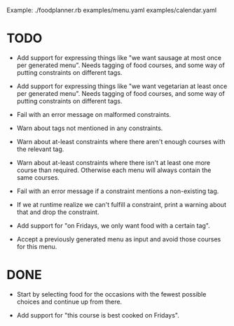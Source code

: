 Example:
    ./foodplanner.rb examples/menu.yaml examples/calendar.yaml

# TODO

* Add support for expressing things like "we want sausage at most once
per generated menu". Needs tagging of food courses, and some way of
putting constraints on different tags.

* Add support for expressing things like "we want vegetarian at least
once per generated menu". Needs tagging of food courses, and some way
of putting constraints on different tags.

* Fail with an error message on malformed constraints.

* Warn about tags not mentioned in any constraints.

* Warn about at-least constraints where there aren't enough courses with the
relevant tag.

* Warn about at-least constraints where there isn't at least one more course
than required. Otherwise each menu will always contain the same courses.

* Fail with an error message if a constraint mentions a non-existing tag.

* If we at runtime realize we can't fulfill a constraint, print a warning about
that and drop the constraint.

* Add support for "on Fridays, we only want food with a certain tag".

* Accept a previously generated menu as input and avoid those courses
for this menu.


# DONE

* Start by selecting food for the occasions with the fewest possible
choices and continue up from there.

* Add support for "this course is best cooked on Fridays".
